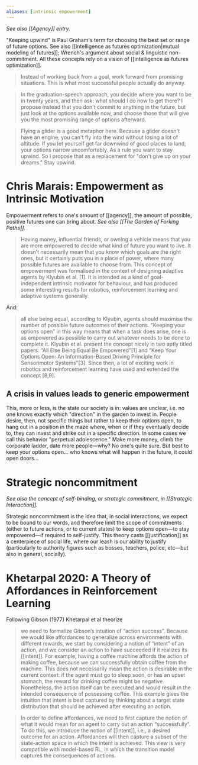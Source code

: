 ```yaml
---
aliases: [intrinsic empowerment]
---
```


_See also [[Agency]] entry._

"Keeping upwind" is Paul Graham's term for choosing the best set or range of future options. See also [[intelligence as futures optimization|mutual modeling of futures]]; Wrench's argument about social & linguistic non-commitment. All these concepts rely on a vision of [[intelligence as futures optimization]].

> Instead of working back from a goal, work forward from promising situations. This is what most successful people actually do anyway.

> In the graduation-speech approach, you decide where you want to be in twenty years, and then ask: what should I do now to get there? I propose instead that you don't commit to anything in the future, but just look at the options available now, and choose those that will give you the most promising range of options afterward.

> Flying a glider is a good metaphor here. Because a glider doesn't have an engine, you can't fly into the wind without losing a lot of altitude. If you let yourself get far downwind of good places to land, your options narrow uncomfortably. As a rule you want to stay upwind. So I propose that as a replacement for "don't give up on your dreams." Stay upwind.

# Chris Marais: Empowerment as Intrinsic Motivation

Empowerment refers to one's amount of [[agency]], the amount of possible, positive futures one can bring about. _See also [[The Garden of Forking Paths]]._

> Having money, influential friends, or owning a vehicle means that you are more empowered to decide what kind of future you want to live. It doesn’t necessarily mean that you know which goals are the right ones, but it certainly puts you in a place of power, where many possible futures are available to choose from. This concept of empowerment was formalised in the context of designing adaptive agents by Klyubin et al. [1]. It is intended as a kind of goal-independent intrinsic motivator for behaviour, and has produced some interesting results for robotics, reinforcement learning and adaptive systems generally. 

And:

> all else being equal, according to Klyubin, agents should maximise the number of possible future outcomes of their actions. “Keeping your options open” in this way means that when a task does arise, one is as empowered as possible to carry out whatever needs to be done to complete it. Klyubin et al. present the concept nicely in two aptly titled papers: “All Else Being Equal Be Empowered”[1] and “Keep Your Options Open: An Information-Based Driving Principle for Sensorimotor Systems”[3]. Since then, a lot of exciting work in robotics and reinforcement learning have used and extended the concept [8,9].

## A crisis in values leads to generic empowerment

This, more or less, is the state our society is in: values are unclear, i.e. no one knows exactly which "direction" in the garden to invest in. People desire, then, not specific things but rather to keep their options open, to hang out in a position in the maze where, when or if they eventually decide to, they can invest and strike out in a specific direction. In some cases we call this behavior "perpetual adolescence." Make more money, climb the corporate ladder, date more people—why? No one's quite sure. But best to keep your options open... who knows what will happen in the future, it could open doors...

# Strategic noncommitment

_See also the concept of self-binding, or strategic commitment, in [[Strategic Interaction]]._

Strategic noncommitment is the idea that, in social interactions, we expect to be bound to our words, and therefore limit the scope of commitments (either to future actions, or to current states) to keep options open—to stay empowered—if required to self-justify. This theory casts [[justification]] as a centerpiece of social life, where our leash is our ability to justify (particularly to authority figures such as bosses, teachers, police, etc—but also in general, socially).

# Khetarpal 2020: A Theory of Affordances in Reinforcement Learning

Following Gibson (1977) Khetarpal et al theorize 

> we need to formalize Gibson’s intuition of “action success”. Because we would like affordances to generalize across environments with different rewards, we start by considering a notion of “intent” of an action, and we consider an action to have succeeded if it realizes its [[intent]]. For example, having a coffee machine affords the action of making coffee, because we can successfully obtain coffee from the machine. This does not necessarily mean the action is desirable in the current context: if the agent must go to sleep soon, or has an upset stomach, the reward for drinking coffee might be negative. Nonetheless, the action itself can be executed and would result in the intended consequence of possessing coffee. This example gives the intuition that intent is best captured by thinking about a target state distribution that should be achieved after executing an action.

> In order to define affordances, we need to first capture the notion of what it would mean for an agent to carry out an action “successfully”. To do this, we introduce the notion of [[intent]], i.e., a desired outcome for an action. Affordances will then capture a subset of the state-action space in which the intent is achieved. This view is very compatible with model-based RL, in which the transition model captures the consequences of actions.
